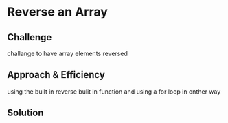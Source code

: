 # Reverse an Array
## Challenge

challange to have array elements reversed

## Approach & Efficiency

using the built in reverse bulit in function and using a for loop in onther way
## Solution
[reverse]:(reverse.png)